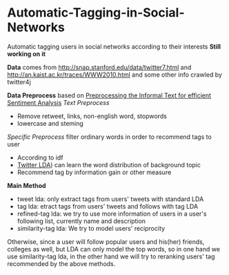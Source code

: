 Automatic-Tagging-in-Social-Networks
====================================

Automatic tagging users in social networks according to their interests
**Still working on it**

**Data** comes from 
http://snap.stanford.edu/data/twitter7.html
and http://an.kaist.ac.kr/traces/WWW2010.html
and some other info crawled by twitter4j

**Data Preprocess** based on [Preprocessing the Informal Text for efficient Sentiment Analysis](http://ijettcs.org/Volume1Issue2/IJETTCS-2012-08-14-047.pdf)
*Text Preprocess*
- Remove retweet, links, non-english word, stopwords
- lowercase and steming

*Specific Preprocess*
filter ordinary words in order to recommend tags to user
- According to idf
- [Twitter LDA](https://github.com/minghui/Twitter-LDA)) can learn the word distribution of background topic
- Recommend tag by information gain or other measure

**Main Method**
- tweet lda: only extract tags from users' tweets with standard LDA
- tag lda: etract tags from users' tweets and follows with tag LDA
- refined-tag lda: we try to use more information of users in a user's following list, currently name and description
- similarity-tag lda: We try to model users' reciprocity

Otherwise, since a user will follow popular users and his(her) friends, colleges as well, but LDA can only model the top words, so in one hand we use similarity-tag lda, in the other hand we will try to reranking users' tag recommended by the above methods.
